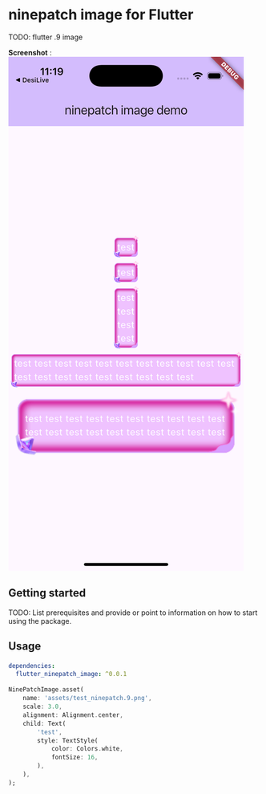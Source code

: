 

# ninepatch image for Flutter

TODO: flutter .9 image

**Screenshot** :   
![Screenshot](https://github.com/HanZhongShuai/flutter_ninepatch_image/blob/main/screenshot/screenshot1.png?raw=true)

## Getting started

TODO: List prerequisites and provide or point to information on how to
start using the package.

## Usage

```yaml
dependencies:
  flutter_ninepatch_image: ^0.0.1
```

```dart
NinePatchImage.asset(
    name: 'assets/test_ninepatch.9.png',
    scale: 3.0,
    alignment: Alignment.center,
    child: Text(
        'test',
        style: TextStyle(
            color: Colors.white,
            fontSize: 16,
        ),
    ),
);
```

